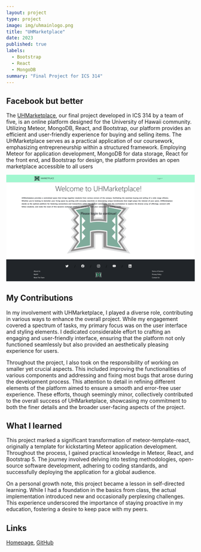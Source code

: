 ```yaml
---
layout: project
type: project
image: img/uhmainlogo.png
title: "UHMarketplace"
date: 2023
published: true
labels:
  - Bootstrap
  - React
  - MongoDB
summary: "Final Project for ICS 314"
---
```


## Facebook but better
The <a href="https://uhmarketplace.com">UHMarketplace</a>, our final project developed in ICS 314 by a team of five, is an online platform designed for the University of Hawaii community. Utilizing Meteor, MongoDB, React, and Bootstrap, our platform provides an efficient and user-friendly experience for buying and selling items. The UHMarketplace serves as a practical application of our coursework, emphasizing entrepreneurship within a structured framework. Employing Meteor for application development, MongoDB for data storage, React for the front end, and Bootstrap for design, the platform provides an open marketplace accessible to all users

<div class="container">
  <div class="row text-center p-4">
    <div class="col-md-3">
      <img class="img-thumbnail rounded float-start pe-4" src="../img/uhmarket.png">
    </div>
  </div>
</div>

## My Contributions
In my involvement with UHMarketplace, I played a diverse role, contributing in various ways to enhance the overall project. While my engagement covered a spectrum of tasks, my primary focus was on the user interface and styling elements. I dedicated considerable effort to crafting an engaging and user-friendly interface, ensuring that the platform not only functioned seamlessly but also provided an aesthetically pleasing experience for users.

Throughout the project, I also took on the responsibility of working on smaller yet crucial aspects. This included improving the functionalities of various components and addressing and fixing most bugs that arose during the development process. This attention to detail in refining different elements of the platform aimed to ensure a smooth and error-free user experience. These efforts, though seemingly minor, collectively contributed to the overall success of UHMarketplace, showcasing my commitment to both the finer details and the broader user-facing aspects of the project.

## What I learned
This project marked a significant transformation of meteor-template-react, originally a template for kickstarting Meteor application development. Throughout the process, I gained practical knowledge in Meteor, React, and Bootstrap 5. The journey involved delving into testing methodologies, open-source software development, adhering to coding standards, and successfully deploying the application for a global audience.

On a personal growth note, this project became a lesson in self-directed learning. While I had a foundation in the basics from class, the actual implementation introduced new and occasionally perplexing challenges. This experience underscored the importance of staying proactive in my education, fostering a desire to keep pace with my peers.

## Links
<a href="https://the-manoa-marketplace.github.io/uh-marketplace.github.io/">Homepage</a>, <a href="https://github.com/the-manoa-marketplace/the-real-manoa-marketplace">GitHub</a>
